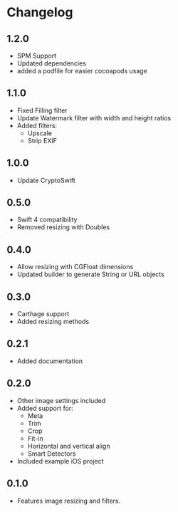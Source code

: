 # Changelog

## 1.2.0
- SPM Support
- Updated dependencies
- added a podfile for easier cocoapods usage

## 1.1.0
* Fixed Filling filter
* Update Watermark filter with width and height ratios
* Added filters:
  * Upscale
  * Strip EXIF

## 1.0.0
* Update CryptoSwift

## 0.5.0
* Swift 4 compatibility
* Removed resizing with Doubles

## 0.4.0
* Allow resizing with CGFloat dimensions
* Updated builder to generate String or URL objects

## 0.3.0
* Carthage support
* Added resizing methods

## 0.2.1
* Added documentation

## 0.2.0
* Other image settings included
* Added support for:
  * Meta
  * Trim
  * Crop
  * Fit-in
  * Horizontal and vertical align
  * Smart Detectors
* Included example iOS project

## 0.1.0
* Features image resizing and filters.
